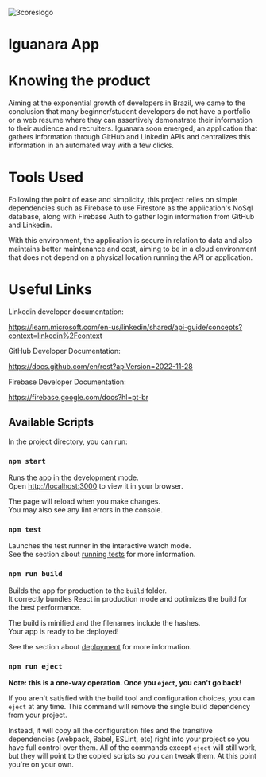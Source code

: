 ![3coreslogo](https://github.com/user-attachments/assets/c9a6d2e8-b24d-4115-876b-2d1c8d52fd04)

# Iguanara App

# Knowing the product
Aiming at the exponential growth of developers in Brazil, we came to the conclusion that many beginner/student developers do not have a portfolio or a web resume where they can assertively demonstrate their information to their audience and recruiters. Iguanara soon emerged, an application that gathers information through GitHub and Linkedin APIs and centralizes this information in an automated way with a few clicks.

# Tools Used
Following the point of ease and simplicity, this project relies on simple dependencies such as Firebase to use Firestore as the application's NoSql database, along with Firebase Auth to gather login information from GitHub and Linkedin.

With this environment, the application is secure in relation to data and also maintains better maintenance and cost, aiming to be in a cloud environment that does not depend on a physical location running the API or application.

# Useful Links
Linkedin developer documentation:

https://learn.microsoft.com/en-us/linkedin/shared/api-guide/concepts?context=linkedin%2Fcontext

GitHub Developer Documentation:

https://docs.github.com/en/rest?apiVersion=2022-11-28

Firebase Developer Documentation:

https://firebase.google.com/docs?hl=pt-br


## Available Scripts

In the project directory, you can run:

### `npm start`

Runs the app in the development mode.\
Open [http://localhost:3000](http://localhost:3000) to view it in your browser.

The page will reload when you make changes.\
You may also see any lint errors in the console.

### `npm test`

Launches the test runner in the interactive watch mode.\
See the section about [running tests](https://facebook.github.io/create-react-app/docs/running-tests) for more information.

### `npm run build`

Builds the app for production to the `build` folder.\
It correctly bundles React in production mode and optimizes the build for the best performance.

The build is minified and the filenames include the hashes.\
Your app is ready to be deployed!

See the section about [deployment](https://facebook.github.io/create-react-app/docs/deployment) for more information.

### `npm run eject`

**Note: this is a one-way operation. Once you `eject`, you can't go back!**

If you aren't satisfied with the build tool and configuration choices, you can `eject` at any time. This command will remove the single build dependency from your project.

Instead, it will copy all the configuration files and the transitive dependencies (webpack, Babel, ESLint, etc) right into your project so you have full control over them. All of the commands except `eject` will still work, but they will point to the copied scripts so you can tweak them. At this point you're on your own.
